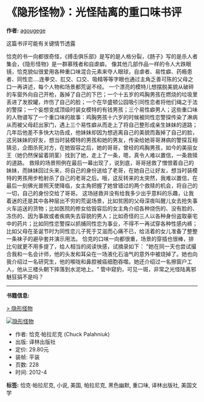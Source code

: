 # 《隐形怪物》：光怪陆离的重口味书评

**作者:** [agougege](https://www.douban.com/people/agougege/)

这篇书评可能有关键情节透露

恰克的书一向都很奇怪，《搏击俱乐部》是写的是人格分裂，《肠子》写的是杀人者集会，《隐形怪物》是一群慕残者和自虐癖。
像其他几部作品一样的令人大跌眼镜，恰克貌似很爱用各种重口味混合元素来夺人眼球，自虐者、易性癖、药瘾患者、同性恋....连拳交、肛交、口交、吸精等等字眼也通过主角乏善可陈的父母之口一再讲述，每个人物和场景都荒诞不经。
一个漂亮的模特儿想摆脱美貌从破碎的车窗外向自己开枪，轰掉了自己的下巴；一个十五岁的鸡胸男孩在燃烧的垃圾里丢进了发胶罐，炸伤了自己的脸；一个在华盛顿公园吸引同性恋者将他们绳之于法的警探；一个妄想变成顶级时装女模特的有钱男孩；三个易性癖男人；这些重口味的人物谱写了一个重口味的故事：鸡胸男孩十六岁的时候被同性恋警探传染了淋病从而被父母赶出家门，遇上三个易性癖从而走上了将自己整形成亲生妹妹的道路；几年后他差不多快大功告成，他妹妹却因为想逃离自己的美貌而轰掉了自己的脸，这另妹妹的好友，想当时装模特的男孩和她的男友，传染给她哥哥淋病的警探互相猜忌，企图杀死对方，在她毁容之后，她的哥哥，曾经的鸡胸男孩，如今的美丽女王（她仍然保留着阴茎）找到了她，走上了一条，嗯，真令人难以置信，一条救赎的道路。
救赎的场景照例在最后一幕出现了，说到底，哥哥拯救了憎恨着自己的妹妹，而妹妹回过头来，将自己的身份送给了老哥，在她自己让好友，想当时装模特的男孩用步枪射杀了自己的老哥之后。哦，这反转来的太突然，我难以置信，在最后一刻佛光普照天使降临，女主角把握了她曾错过的两个救赎的机会，将自己的一切，自己的身份交给了哥哥。
这场拯救并没有给我多少出乎意料的乐趣，让我着迷的还是其中各种层出不穷的荒诞场景，比如贫困的父母深夜叫醒儿女去抢失事火车运送的货物；比如医院的修女给毁容后的女主角介绍各种烧伤的、没有脸的、冻伤的、因为事故或者疾病失去容貌的男人；比如奇怪的三人以各种身份盗取豪宅中的药片；比如同性恋警探以抓捕同性恋为事业，不得不一再试穿各种性感内裤；比如父母在圣诞节时为同性恋儿子死于艾滋而心痛不已，给活着的女儿准备了整整一条袜子的避孕套并演示用法。
恰克的口味一向都很重，场景的穿插也很棒，排比句就更不用多提了，给人相当的阅读快感，试摘录如下：
"她在同一天也尝试撮合我和一名会计师，他的头发和耳朵在一场液化石油气的意外中被烧掉了。她也向我介绍过一名研究生，他的喉咙和鼻腔被癌细胞吞噬。她还介绍过一名擦窗户工人，他从三楼头朝下摔落到水泥地上。“
管中窥豹，可见一斑，非常之光怪陆离邪魅狂狷不是吗？

---

**书籍信息:**

[\> 隐形怪物](https://book.douban.com/subject/10282582/)

[![隐形怪物](https://img9.doubanio.com/view/subject/l/public/s10156866.jpg)](https://book.douban.com/subject/10282582/)

*   作者: 恰克·帕拉尼克 (Chuck Palahniuk)
*   出版: 译林出版社
*   定价: 29.80元
*   装帧: 平装
*   页数: 228
*   时间: 2012-4

**标签:** 恰克·帕拉尼克, 小说, 美国, 帕拉尼克, 黑色幽默, 重口味, 译林出版社, 美国文学
